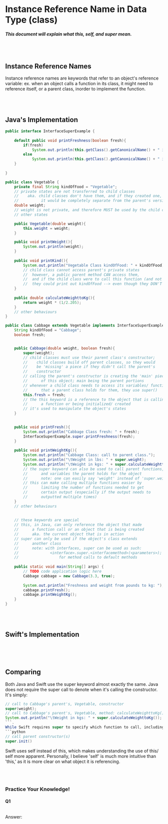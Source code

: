 # Instance Reference Name in Data Type (class)
#### *This document will explain what this, self, and super mean.* 

<br></br>
## Instance Reference Names
Instance reference names are keywords that refer to an object's reference variable: ex. when an object calls a function in its class, it might need to reference itself, or a parent class, inorder to implement the function. 


<br></br>
## Java's Implementation
```java
public interface InterfaceSuperExample {
    
    default public void printFreshness(boolean fresh){
        if(fresh)
            System.out.println(this.getClass().getCanonicalName() + " is fresh");
        else
            System.out.println(this.getClass().getCanonicalName() + " is not fresh");
    }
    
}

public class Vegetable {
    private final String kindOfFood = "Vegetable";
    // private states are not transferred to child classes
    //    aka. child classes don't have them, and if they created one,
    //          it would be completely separate from the parent's version
    double weight;
    // weight is not private, and therefore MUST be used by the child classes
    // other states

    public Vegetable(double weight){
        this.weight = weight;
    }

    public void printWeight(){
        System.out.println(weight);
    } 
    
    public void printKind(){
        System.out.println("Vegetable Class kindOfFood: " + kindOfFood);
        // child class cannot access parent's private states
        //  however, a public parent method CAN access them,
        //  and if the child class were to call this function (and not override it),
        //  they could print out kindOfFood --> even though they DON'T have it
    } 
    
    public double calculateWeighttoKg(){
        return weight * (1/2.205);
    }
    // other behaviours
}

public class Cabbage extends Vegetable implements InterfaceSuperExample{
    String kindOfFood = "Cabbage";
    boolean fresh;


    public Cabbage(double weight, boolean fresh){
        super(weight);
        // child classes must use their parent class's constructor;
        //    child classes build off parent classes, so they would
        //    be 'missing' a piece if they didn't call the parent's
        //    constructor
        // calling the parent's constructor is creating the 'main' piece(s)
        //      of this object; main being the parent portions
        // whenever a child class needs to access its variables/ functions
        //      that a parent class holds for them, they use super()
        this.fresh = fresh;
        // the this keyword is a reference to the object that is calling
        //      a function or being initialized/ created
        // it's used to manipulate the object's states 
    }

    
    public void printFresh(){
        System.out.println("Cabbage Class fresh: " + fresh);
        InterfaceSuperExample.super.printFreshness(fresh);
    }
    
    public void printWeightKg(){
        System.out.println("Cabbage Class: call to parent class.");
        System.out.println("\tWeight in lbs: " + super.weight);
        System.out.println("\tWeight in kgs: " + super.calculateWeighttoKg());
        // the super keyword can also be used to call parent functions,
        //      and variables the parent holds for the object
        //      note: one can easily say 'weight' instead of 'super.weight'
        // this can make calling multiple functions easier by 
        //      limiting the number of functions needed to get
        //      certain output (especially if the output needs to
        //      outputted multiple times)
    }
    // other behaviours
    
    
    // these keywords are special
    // this, in Java, can only reference the object that made
    //      a function call or an object that is being created
    //      aka. the current object that is in action 
    // super can only be used if the object's class extends
    //      another class
    //      note: with interfaces, super can be used as such:
    //              <interface>.super.<interfacemethod>(<parameters>);
    //                  for method calls to default methods
    
    public static void main(String[] args) {
        // TODO code application logic here
        Cabbage cabbage = new Cabbage(3.3, true);
        
        System.out.println("Freshness and weight from pounds to kg: ");
        cabbage.printFresh();
        cabbage.printWeightKg();
    }
}
```

<br></br>
## Swift's Implementation
```python

```


<br></br>
## Comparing
Both Java and Swift use the super keyword almost exactly the same. Java does not require the super call to denote when it's calling the constructor. It's simply: 
```java 
// call to Cabbage's parent's, Vegetable, constructor
super(weight);
// call to Cabbage's parent's, Vegetable, method: calculateWeighttoKg()
System.out.println("\tWeight in kgs: " + super.calculateWeighttoKg());
```. 
While Swift requires super to specify which function to call, including the constructor: 
```python
// call parent constructor(s)
super.init()
```
Swift uses self instead of this, which makes understanding the use of this/ self more apparent. Personally, I believe 'self' is much more intuitive than 'this,' as it is more clear on what object it is referencing.


<br></br>
### Practice Your Knowledge!
#### Q1
```java
```
Answer:
> 










